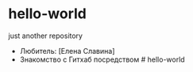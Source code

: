 # hello-world
just another repository
* Любитель: [Елена Славина] 
* Знакомство с Гитхаб посредством # hello-world

